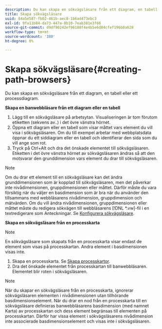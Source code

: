 ```yaml
---
description: Du kan skapa en sökvägsläsare från ett diagram, en tabell eller ett processdiagram.
title: Skapa sökvägsläsare
uuid: 84a5e587-fb02-461b-aec8-1b6ad473ebc3
exl-id: 9fa11b84-da73-447a-8b10-7eab381e3f66
source-git-commit: d9df90242ef96188f4e4b5e6d04cfef196b0a628
workflow-type: tm+mt
source-wordcount: '380'
ht-degree: 0%

---
```


# Skapa sökvägsläsare{#creating-path-browsers}

Du kan skapa en sökvägsläsare från ett diagram, en tabell eller ett processdiagram.

**Skapa en banwebbläsare från ett diagram eller en tabell**

1. Lägg till en sökvägsläsare på arbetsytan. Visualiseringen är tom förutom etiketten (sekvens av..) i det övre vänstra hörnet.
1. Öppna ett diagram eller en tabell som visar måttet vars element du vill visa i sökvägsläsaren. Om du till exempel arbetar med webbplatsdata öppnar du ett siddiagram eller en tabell och identifierar den sida som du vill ange som rot.
1. Tryck på Ctrl+Alt och dra det önskade elementet till sökvägsläsaren. Etiketten i det övre vänstra hörnet av sökvägsläsaren ändras så att den motsvarar den grunddimension vars element du drar till sökvägsläsaren.

>[!NOTE]
>
>Om du drar ett element till en sökvägsläsare kan det ändra grunddimensionen som är kopplad till sökvägsläsaren, men det påverkar inte nivådimensionen, gruppdimensionen eller måttet. Därför måste du vara försiktig när du väljer en basdimension som är bra när du använder den tillsammans med webbläsarens nivådimension, gruppdimension och mätvärden. Om du vill ändra nivådimensionen, gruppdimensionen eller måttet måste du redigera sökvägen till webbläsarens [!DNL *.vw]-fil i en textredigerare som Anteckningar. Se [Konfigurera sökvägsläsare](../../../../home/c-get-started/c-intf-anlys-ftrs/t-config-path-brwsr.md#task-bbb3ddaa140a414f984b697c2b8202a3).

**Skapa en sökvägsläsare från en processkarta**

>[!NOTE]
>
>En sökvägsläsare som skapats från en processkarta visar endast de element som visas på processkartan. Andra element i basdimensionen visas inte.

1. Skapa en processkarta. Se [Skapa processkartor](../../../../home/c-get-started/c-analysis-vis/c-proc-maps/c-create-proc-maps.md#concept-daf5b14dae7a442191611b1b9c1122bf).
1. Dra det önskade elementet från processkartan till banwebbläsaren. Elementet blir roten i sökvägsläsaren.

>[!NOTE]
>
>När du skapar en sökvägsläsare från en processkarta, ignorerar sökvägsläsaren elementen i nivådimensionen utan tillhörande basdimensionselement. När du drar en nod från en processkarta till en sökvägsläsare definieras banwebbläsarens basdimension (med namnet Karta) av processkartan och dess element begränsas till elementen på processkartan. Därför har vissa element i sökvägsläsarens nivådimension inte associerade basdimensionselement och visas inte i sökvägsläsaren.
